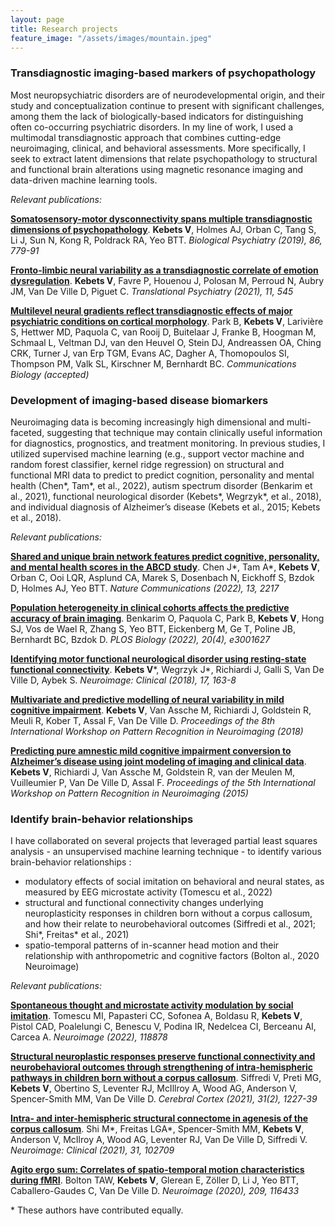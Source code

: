 ```yaml
---
layout: page
title: Research projects
feature_image: "/assets/images/mountain.jpeg"
---
```


### Transdiagnostic imaging-based markers of psychopathology

Most neuropsychiatric disorders are of neurodevelopmental origin, and their study and conceptualization continue to present with significant challenges, among them the lack of biologically-based indicators for distinguishing often co-occurring psychiatric disorders. In my line of work, I used a multimodal transdiagnostic approach that combines cutting-edge neuroimaging, clinical, and behavioral assessments. More specifically, I seek to extract latent dimensions that relate psychopathology to structural and functional brain alterations using magnetic resonance imaging and data-driven machine learning tools.

*Relevant publications:*

[**Somatosensory-motor dysconnectivity spans multiple transdiagnostic dimensions of psychopathology**](https://www.sciencedirect.com/science/article/pii/S0006322319314751). **Kebets V**, Holmes AJ, Orban C, Tang S, Li J, Sun N, Kong R, Poldrack RA, Yeo BTT. *Biological Psychiatry (2019), 86, 779-91*

[**Fronto-limbic neural variability as a transdiagnostic correlate of emotion dysregulation**](https://doi.org/10.1038/s41398-021-01666-3). **Kebets V**, Favre P, Houenou J, Polosan M, Perroud N, Aubry JM, Van De Ville D, Piguet C. *Translational Psychiatry (2021), 11, 545*

[**Multilevel neural gradients reflect transdiagnostic effects of major psychiatric conditions on cortical morphology**](https://doi.org/10.1101/2021.10.29.466434). Park B, **Kebets V**, Larivière S, Hettwer MD, Paquola C, van Rooij D, Buitelaar J, Franke B, Hoogman M, Schmaal L, Veltman DJ, van den Heuvel O, Stein DJ, Andreassen OA, Ching CRK, Turner J, van Erp TGM, Evans AC, Dagher A, Thomopoulos SI, Thompson PM, Valk SL, Kirschner M, Bernhardt BC. *Communications Biology (accepted)*



### Development of imaging-based disease biomarkers

Neuroimaging data is becoming increasingly high dimensional and multi-faceted, suggesting that technique may contain clinically useful information for diagnostics, prognostics, and treatment monitoring. In previous studies, I  utilized supervised machine learning (e.g., support vector machine and random forest classifier, kernel ridge regression) on structural and functional MRI data to predict to predict cognition, personality and mental health (Chen\*, Tam\*, et al., 2022), autism spectrum disorder (Benkarim et al., 2021), functional neurological disorder (Kebets\*, Wegrzyk\*, et al., 2018), and individual diagnosis of Alzheimer’s disease (Kebets et al., 2015; Kebets et al., 2018).

*Relevant publications:*

[**Shared and unique brain network features predict cognitive, personality, and mental health scores in the ABCD study**](https://doi.org/10.1038/s41467-022-29766-8). Chen J\*, Tam A\*, **Kebets V**, Orban C, Ooi LQR, Asplund CA, Marek S, Dosenbach N, Eickhoff S, Bzdok D, Holmes AJ, Yeo BTT. *Nature Communications (2022), 13, 2217* 

[**Population heterogeneity in clinical cohorts affects the predictive accuracy of brain imaging**](https://doi.org/10.1371/journal.pbio.3001627). Benkarim O, Paquola C, Park B, **Kebets V**, Hong SJ, Vos de Wael R, Zhang S, Yeo BTT, Eickenberg M, Ge T, Poline JB, Bernhardt BC, Bzdok D. *PLOS Biology (2022), 20(4), e3001627* 

[**Identifying motor functional neurological disorder using resting-state functional connectivity**](https://www.sciencedirect.com/science/article/pii/S221315821730253X). **Kebets V**\*, Wegrzyk J\*,  Richiardi J, Galli S, Van De Ville D, Aybek S. *Neuroimage: Clinical (2018), 17, 163-8*

[**Multivariate and predictive modelling of neural variability in mild cognitive impairment**](https://ieeexplore.ieee.org/document/8423963). **Kebets V**, Van Assche M, Richiardi J, Goldstein R, Meuli R, Kober T, Assal F, Van De Ville D. *Proceedings of the 8th International Workshop on Pattern Recognition in Neuroimaging (2018)*

[**Predicting pure amnestic mild cognitive impairment conversion to Alzheimer’s disease using joint modeling of imaging and clinical data**](https://ieeexplore.ieee.org/document/7270854). **Kebets V**, Richiardi J, Van Assche M, Goldstein R, van der Meulen M, Vuilleumier P, Van De Ville D, Assal F. *Proceedings of the 5th International Workshop on Pattern Recognition in Neuroimaging (2015)*



### Identify brain-behavior relationships 

I have collaborated on several projects that leveraged partial least squares analysis - an unsupervised machine learning technique - to identify various brain-behavior relationships :
*	modulatory effects of social imitation on behavioral and neural states, as measured by EEG microstate activity (Tomescu et al., 2022)
* structural and functional connectivity changes underlying neuroplasticity responses in children born without a corpus callosum, and how their relate to neurobehavioral outcomes (Siffredi et al., 2021; Shi\*, Freitas\* et al., 2021)
*	spatio-temporal patterns of in-scanner head motion and their relationship with anthropometric and cognitive factors (Bolton al., 2020 Neuroimage)

*Relevant publications:*

[**Spontaneous thought and microstate activity modulation by social imitation**](https://doi.org/10.1016/j.neuroimage.2022.118878). Tomescu MI, Papasteri CC, Sofonea A, Boldasu R, **Kebets V**, Pistol CAD, Poalelungi C, Benescu V, Podina IR, Nedelcea CI, Berceanu AI, Carcea A. *Neuroimage (2022), 118878*

[**Structural neuroplastic responses preserve functional connectivity and neurobehavioral outcomes through strengthening
of intra-hemispheric pathways in children born without a corpus callosum**](https://academic.oup.com/cercor/article-abstract/31/2/1227/5941685). Siffredi V, Preti MG, **Kebets V**, Obertino S, Leventer RJ, McIllroy A, Wood AG, Anderson V, Spencer-Smith MM, Van De Ville D. *Cerebral Cortex (2021), 31(2), 1227-39*

[**Intra- and inter-hemispheric structural connectome in agenesis of the corpus callosum**](https://doi.org/10.1016/j.nicl.2021.102709). Shi M\*, Freitas LGA\*, Spencer-Smith MM, **Kebets V**, Anderson V, McIlroy A, Wood AG, Leventer RJ, Van De Ville D, Siffredi V. *Neuroimage: Clinical (2021), 31, 102709*

[**Agito ergo sum: Correlates of spatio-temporal motion characteristics during fMRI**](https://www.sciencedirect.com/science/article/pii/S1053811919310249). Bolton TAW, **Kebets V**, Glerean E, Zöller D, Li J, Yeo BTT, Caballero-Gaudes C, Van De Ville D. *Neuroimage (2020), 209, 116433*


\* These authors have contributed equally.
